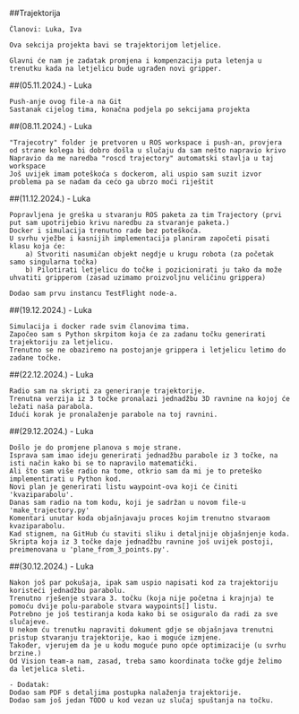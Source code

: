 ##Trajektorija

    Članovi: Luka, Iva

    Ova sekcija projekta bavi se trajektorijom letjelice.

    Glavni će nam je zadatak promjena i kompenzacija puta letenja u trenutku kada na letjelicu bude ugrađen novi gripper.

##(05.11.2024.) - Luka

    Push-anje ovog file-a na Git
    Sastanak cijelog tima, konačna podjela po sekcijama projekta

##(08.11.2024.) - Luka

    "Trajecotry" folder je pretvoren u ROS workspace i push-an, provjera od strane kolega bi dobro došla u slučaju da sam nešto napravio krivo
    Napravio da me naredba "roscd trajectory" automatski stavlja u taj workspace
    Još uvijek imam poteškoća s dockerom, ali uspio sam suzit izvor problema pa se nadam da cećo ga ubrzo moći riještit

##(11.12.2024.) - Luka

    Popravljena je greška u stvaranju ROS paketa za tim Trajectory (prvi put sam upotrijebio krivu naredbu za stvaranje paketa.)
    Docker i simulacija trenutno rade bez poteškoća.
    U svrhu vježbe i kasnijih implementacija planiram započeti pisati klasu koja će:
    	a) Stvoriti nasumičan objekt negdje u krugu robota (za početak samo singularna točka)
    	b) Pilotirati letjelicu do točke i pozicionirati ju tako da može uhvatiti gripperom (zasad uzimamo proizvoljnu veličinu grippera)
    
    Dodao sam prvu instancu TestFlight node-a.
    
##(19.12.2024.) - Luka

    Simulacija i docker rade svim članovima tima.
    Započeo sam s Python skrpitom koja će za zadanu točku generirati trajektoriju za letjelicu.
    Trenutno se ne obaziremo na postojanje grippera i letjelicu letimo do zadane točke.
    
##(22.12.2024.) - Luka

    Radio sam na skripti za generiranje trajektorije.
    Trenutna verzija iz 3 točke pronalazi jednadžbu 3D ravnine na kojoj će ležati naša parabola.
    Idući korak je pronalaženje parabole na toj ravnini.
    
##(29.12.2024.) - Luka

    Došlo je do promjene planova s moje strane.
    Isprava sam imao ideju generirati jednadžbu parabole iz 3 točke, na isti način kako bi se to napravilo matematički.
    Ali što sam više radio na tome, otkrio sam da mi je to preteško implementirati u Python kod.
    Novi plan je generirati listu waypoint-ova koji će činiti 'kvaziparabolu'.
    Danas sam radio na tom kodu, koji je sadržan u novom file-u 'make_trajectory.py'
    Komentari unutar koda objašnjavaju proces kojim trenutno stvaraom kvaziparabolu.
    Kad stignem, na GitHub ću staviti sliku i detaljnije objašnjenje koda.
    Skripta koja iz 3 točke daje jednadžbu ravnine još uvijek postoji, preimenovana u 'plane_from_3_points.py'.
    
##(30.12.2024.) - Luka

    Nakon još par pokušaja, ipak sam uspio napisati kod za trajektoriju koristeći jednadžbu parabolu.
    Trenutno rješenje stvara 3. točku (koja nije početna i krajnja) te pomoću dvije polu-parabole stvara waypoints[] listu.
    Potrebno je još testiranja koda kako bi se osiguralo da radi za sve slučajeve.
    U nekom ću trenutku napraviti dokument gdje se objašnjava trenutni pristup stvaranju trajektorije, kao i moguće izmjene.
    Također, vjerujem da je u kodu moguće puno opće optimizacije (u svrhu brzine.)
    Od Vision team-a nam, zasad, treba samo koordinata točke gdje želimo da letjelica sleti.
    
    - Dodatak:
    Dodao sam PDF s detaljima postupka nalaženja trajektorije.
    Dodao sam još jedan TODO u kod vezan uz slučaj spuštanja na točku.
    
    
    
